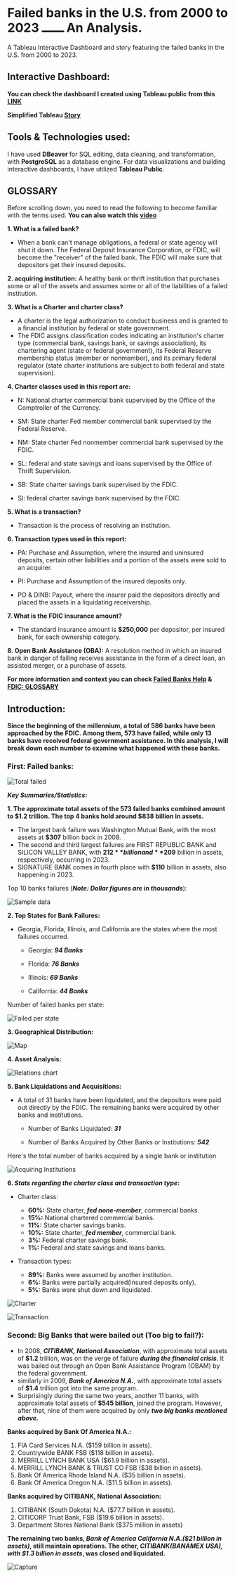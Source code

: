 # Failed banks in the U.S. from 2000 to 2023 ــــــ An Analysis.
A Tableau Interactive Dashboard and story featuring the failed banks in the U.S. from 2000 to 2023.

## Interactive Dashboard:

**You can check the dashboard I created using Tableau public from this [LINK](https://public.tableau.com/app/profile/mohamed.elbanna/viz/FailedBanksintheU_S_/Dashboard1)**

**Simplified Tableau [Story](https://public.tableau.com/app/profile/mohamed.elbanna/viz/FailedBanksintheU_S__Story/Story1)**

## Tools & Technologies used:
I have used **DBeaver** for SQL editing, data cleaning, and transformation, with **PostgreSQL** as a database engine. For data visualizations and building interactive dashboards, I have utilized **Tableau Public**.

## GLOSSARY
Before scrolling down, you need to read the following to become familiar with the terms used. **You can also watch this [video](https://www.youtube.com/watch?v=n_O1B_2tAlk)**

**1. What is a failed bank?** 
  * When a bank can't manage obligations, a federal or state agency will shut it down. The Federal Deposit Insurance Corporation, or FDIC, will become the "receiver" of the failed bank. The FDIC will make sure that depositors get their insured deposits.

**2. acquiring institution:** A healthy bank or thrift institution that purchases some or all of the assets and assumes some or all of the liabilities of a failed institution.

**3. What is a Charter and charter class?** 
  - A charter is the legal authorization to conduct business and is granted to a financial institution by federal or state government.
  - The FDIC assigns classification codes indicating an institution's charter type (commercial bank, savings bank, or savings association), its chartering agent (state or federal government), its Federal Reserve membership status (member or nonmember), and its primary federal regulator (state charter institutions are subject to both federal and state supervision).

**4. Charter classes used in this report are:**
  - N: National charter commercial bank supervised by the Office of the Comptroller of the Currency.

  - SM: State charter Fed member commercial bank supervised by the Federal Reserve.

  - NM: State charter Fed nonmember commercial bank supervised by the FDIC.

  - SL: federal and state savings and loans supervised by the Office of Thrift Supervision.

  - SB: State charter savings bank supervised by the FDIC.

  - SI: federal charter savings bank supervised by the FDIC.

**5. What is a transaction?**
  - Transaction is the process of resolving an institution.

**6. Transaction types used in this report:**
  - PA: Purchase and Assumption, where the insured and uninsured deposits, certain other liabilities and a portion of the assets were sold to an acquirer.
    
  - PI: Purchase and Assumption of the insured deposits only.

  - PO & DINB: Payout, where the insurer paid the depositors directly and placed the assets in a liquidating receivership.
    
**7. What is the FDIC insurance amount?**
  - The standard insurance amount is **$250,000** per depositor, per insured bank, for each ownership category.

**8. Open Bank Assistance (OBA):** A resolution method in which an insured bank in danger of failing receives assistance in the form of a direct loan, an assisted merger, or a purchase of assets.

**For more information and context you can check [Failed Banks Help](https://banks.data.fdic.gov/explore/failures/help#INTRODUCTION) & [FDIC: GLOSSARY](https://www.fdic.gov/bank/historical/reshandbook/glossary.pdf)**


## Introduction:
**Since the beginning of the millennium, a total of 586 banks have been approached by the FDIC. Among them, 573 have failed, while only 13 banks have received federal government assistance. In this analysis, I will break down each number to examine what happened with these banks.**

### First: Failed banks:

![Total failed](https://github.com/moelbana/failed-banks-in-the-U.S./assets/38138546/cccd06bf-c77a-4b5b-a4c2-b01691393c90)

***Key Summaries/Statistics:***

**1. The approximate total assets of the 573 failed banks combined amount to $1.2 trillion. The top 4 banks hold around $838 billion in assets.**
  - The largest bank failure was Washington Mutual Bank, with the most assets at **$307** billion back in 2008.
  - The second and third largest failures are FIRST REPUBLIC BANK and SILICON VALLEY BANK, with **$212** billion and **$209** billion in assets, respectively, occurring in 2023.
  - SIGNATURE BANK comes in fourth place with **$110** billion in assets, also happening in 2023.
  
Top 10 banks failures (***Note: Dollar figures are in thousands***):

![Sample data](https://github.com/moelbana/failed-banks-in-the-U.S./assets/38138546/2d5768b8-2853-4914-991b-ad8df099d00b)

**2. Top States for Bank Failures:**

 - Georgia, Florida, Illinois, and California are the states where the most failures occurred.
    
    - Georgia: ***94 Banks***
    
    - Florida: ***76 Banks*** 
    
    - Illinois: ***69 Banks***
    
    - California: ***44 Banks***

Number of failed banks per state:

![Failed per state](https://github.com/moelbana/failed-banks-in-the-U.S./assets/38138546/d7ae2df3-713f-420d-ab5e-2ef1a02a3120)

**3. Geographical Distribution:**

![Map](https://github.com/moelbana/failed-banks-in-the-U.S./assets/38138546/ff5c3973-ad3e-4809-8f93-b7bed0d05486)

**4. Asset Analysis:**

![Relations chart](https://github.com/moelbana/failed-banks-in-the-U.S./assets/38138546/58cecf88-c214-4092-a067-c6a52a94012d)

**5. Bank Liquidations and Acquisitions:**

 - A total of 31 banks have been liquidated, and the depositors were paid out directly by the FDIC. The remaining banks were acquired by other banks and institutions.

    - Number of Banks Liquidated: ***31***

    - Number of Banks Acquired by Other Banks or Institutions: ***542***

Here's the total number of banks acquired by a single bank or institution

![Acquiring Institutions](https://github.com/moelbana/failed-banks-in-the-U.S./assets/38138546/41a2d527-d2ad-4321-a835-0951c09b1e94)

**6. *Stats regarding the charter class and transaction type*:**
  - Charter class:
    - **60%:** State charter, ***fed none-member***, commercial banks.
    - **15%:** National chartered commercial banks.
    - **11%:** State charter savings banks.
    - **10%:** State charter, ***fed member***, commercial bank.
    - **3%:** Federal charter savings bank.
    - **1%:** Federal and state savings and loans banks.

  - Transaction types:
    - **89%:** Banks were assumed by another institution.
    - **6%:** Banks were partially acquired(insured deposits only).
    - **5%:** Banks were shut down and liquidated.

![Charter](https://github.com/moelbana/failed-banks-in-the-U.S./assets/38138546/6427bb2e-f934-48c5-aa03-4a3baf322f88)

![Transaction](https://github.com/moelbana/failed-banks-in-the-U.S./assets/38138546/f751bd55-a892-48f4-bc62-85e32765291f)

### Second: Big Banks that were bailed out (Too big to fail?):

  -	In 2008, ***CITIBANK, National Association***, with approximate total assets of **$1.2** trillion, was on the verge of failure ***during the financial crisis***. It was bailed out through an Open Bank Assistance Program (OBAM) by the federal government.
  -	similarly in 2009, ***Bank of America N.A.***, with approximate total assets of **$1.4** trillion got into the same program.
  -	Surprisingly during the same two years, another 11 banks, with approximate total assets of **$545 billion**, joined the program. However, after that, nine of them were acquired by only ***two big banks mentioned above.***

**Banks acquired by Bank Of America N.A.:**

  1.	FIA Card Services N.A. ($159 billion in assets).
  2.	Countrywide BANK FSB ($118 billion in assets).
  3.	MERRILL LYNCH BANK USA ($61.9 billion in assets).
  4.	MERRILL LYNCH BANK & TRUST CO FSB ($38 billion in assets).
  5.	Bank Of America Rhode Island N.A. ($35 billion in assets).
  6.	Bank Of America Oregon N.A. ($11.5 billion in assets).

**Banks acquired by CITIBANK, National Association:**
  
  1.	CITIBANK (South Dakota) N.A. ($77.7 billion in assets).
  2.	CITICORP Trust Bank, FSB ($19.6 billion in assets).
  3.	Department Stores National Bank ($375 million in assets)

**The remaining two banks, ***Bank of America California N.A.($21 billion in assets)***, still **maintain operations**. The other, ***CITIBANK(BANAMEX USA), with $1.3 billion in assets***, was closed and liquidated.**

![Capture](https://github.com/moelbana/failed-banks-in-the-U.S./assets/38138546/4c2e6a14-1a55-4958-bae5-1767ea972d36)
